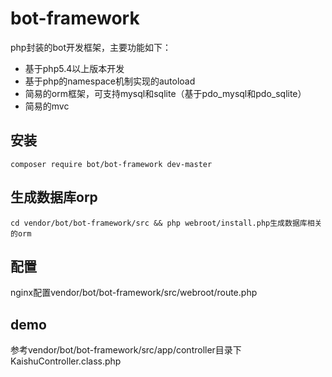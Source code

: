 # bot-framework
php封装的bot开发框架，主要功能如下：
* 基于php5.4以上版本开发
* 基于php的namespace机制实现的autoload
* 简易的orm框架，可支持mysql和sqlite（基于pdo_mysql和pdo_sqlite）
* 简易的mvc

## 安装 
```shell
composer require bot/bot-framework dev-master
```

## 生成数据库orp
```shell
cd vendor/bot/bot-framework/src && php webroot/install.php生成数据库相关的orm
```

## 配置 
nginx配置vendor/bot/bot-framework/src/webroot/route.php

## demo 
参考vendor/bot/bot-framework/src/app/controller目录下KaishuController.class.php
